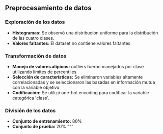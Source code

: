 ## Preprocesamiento de datos

### Exploración de los datos
* **Histogramas:** Se observó una distribución uniforme para la distribución de las cuatro clases.
* **Valores faltantes:** El dataset no contiene valores faltantes.

### Transformación de datos
* **Manejo de valores atípicos:** outliers fueron manejados por clase utilizando límites de percentiles.
* **Selección de características:** Se eliminaron variables altamente correlacionadas y se seleccionaron las basadas en información mutua con la variable objetivo
* **Codificación:** Se utilizó one-hot encoding para codificar la variable categórica 'class'.

### División de los datos
* **Conjunto de entrenamiento:** 80%
* **Conjunto de prueba:** 20%
"""